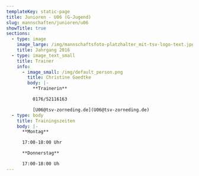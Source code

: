 ```yaml
---
templateKey: static-page
title: Junioren - U06 (G-Jugend)
slug: mannschaften/junioren/u06
showTitle: true
sections:
  - type: image
    image_large: /img/mannschaftsfoto-platzhalter_mit-tsv-logo-text.jpg
    title: Jahrgang 2016
  - type: image_text_small
    title: Trainer
    info:
      - image_small: /img/default_person.png
        title: Christine Gaedtke
        body: |-
          **Trainerin**

          0176/52116163

          [U06@tsv-zorneding.de](U06@tsv-zorneding.de)
  - type: body
    title: Trainingszeiten
    body: |-
      **Montag**

      17:00-18:00 Uhr

      **Donnerstag**

      17:00-18:00 Uh
---
```

